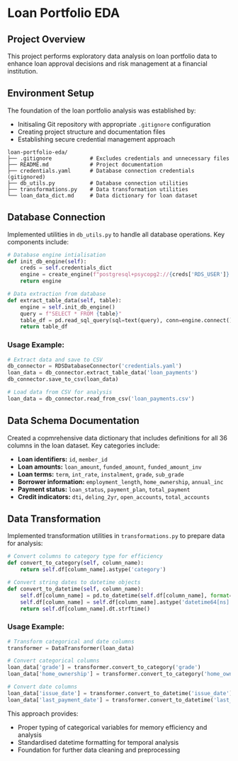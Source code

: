 # Loan Portfolio EDA

## Project Overview

This project performs exploratory data analysis on loan portfolio data to enhance loan approval decisions and risk management at a financial institution. 

## Environment Setup 

The foundation of the loan portfolio analysis was established by:

- Initisaling Git repository with appropriate `.gitignore` configuration
- Creating project structure and documentation files
- Establishing secure credential management approach

```
loan-portfolio-eda/
├── .gitignore            # Excludes credentials and unnecessary files
├── README.md             # Project documentation
├── credentials.yaml      # Database connection credentials (gitignored)
├── db_utils.py           # Database connection utilities
├── transformations.py    # Data transformation utilities
└── loan_data_dict.md     # Data dictionary for loan dataset
```

## Database Connection 

Implemented utilities in `db_utils.py` to handle all database operations. Key components include:

```python
# Database engine intialisation
def init_db_engine(self):
    creds = self.credentials_dict
    engine = create_engine(f"postgresql+psycopg2://{creds['RDS_USER']}:{creds['RDS_PASSWORD']}@{creds['RDS_HOST']}:{creds['RDS_PORT']}/{creds['RDS_DATABASE']}")
    return engine 
```

```python
# Data extraction from database
def extract_table_data(self, table):
    engine = self.init_db_engine()
    query = f"SELECT * FROM {table}"
    table_df = pd.read_sql_query(sql=text(query), conn=engine.connect())
    return table_df
```

### Usage Example:

```python
# Extract data and save to CSV
db_connector = RDSDatabaseConnector('credentials.yaml')
loan_data = db_connector.extract_table_data('loan_payments')
db_connector.save_to_csv(loan_data)

# Load data from CSV for analysis
loan_data = db_connector.read_from_csv('loan_payments.csv')
```

## Data Schema Documentation 

Created a copmrehensive data dictionary that includes definitions for all 36 columns in the loan dataset. Key categories include:

- **Loan identifiers:** `id`, `member_id`
- **Loan amounts:** `loan_amount`, `funded_amount`, `funded_amount_inv`
- **Loan terms:** `term`, `int_rate`, `instalment`, `grade`, `sub_grade`
- **Borrower information:** `employment_length`, `home_ownership`, `annual_inc`
- **Payment status:** `loan_status`, `payment_plan`, `total_payment`
- **Credit indicators:** `dti`, `deling_2yr`, `open_accounts`, `total_accounts`

## Data Transformation 

Implemented transformation utilities in `transformations.py` to prepare data for analysis:

```python
# Convert columns to category type for efficiency
def convert_to_category(self, column_name):
    return self.df[column_name].astype('category')

# Convert string dates to datetime objects
def convert_to_datetime(self, column_name):
    self.df[column_name] = pd.to_datetime(self.df[column_name], format='mixed')
    self.df[column_name] = self.df[column_name].astype('datetime64[ns]')
    return self.df[column_name].dt.strftime()
```

### Usage Example:
```python
# Transform categorical and date columns
transformer = DataTransformer(loan_data)

# Convert categorical columns
loan_data['grade'] = transformer.convert_to_category('grade')
loan_data['home_ownership'] = transformer.convert_to_category('home_ownership')

# Convert date columns
loan_data['issue_date'] = transformer.convert_to_datetime('issue_date')
loan_data['last_payment_date'] = transformer.convert_to_datetime('last_payment_date')
```

This approach provides:
- Proper typing of categorical variables for memory efficiency and analysis
- Standardised datetime formatting for temporal analysis
- Foundation for further data cleaning and preprocessing

